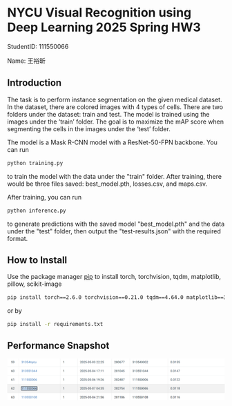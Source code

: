 # NYCU Visual Recognition using Deep Learning 2025 Spring HW3

StudentID: 111550066

Name: 王裕昕

## Introduction

The task is to perform instance segmentation on the given medical dataset. In the dataset, there are colored images with 4 types of cells. There are two folders under the dataset: train and test. The model is trained using the images under the ‘train’ folder. The goal is to maximize the mAP score when segmenting the cells in the images under the ‘test’ folder.  

The model is a Mask R-CNN model with a ResNet-50-FPN backbone. You can run 

```bash
python training.py
```
to train the model with the data under the "train" folder. After training, there would be three files saved: best_model.pth, losses.csv, and maps.csv.

After training, you can run
```bash
python inference.py
```
to generate predictions with the saved model "best_model.pth" and the data under the "test" folder, then output the "test-results.json" with the required format.

## How to Install
Use the package manager [pip](https://pip.pypa.io/en/stable/) to install torch, torchvision, tqdm, matplotlib, pillow, scikit-image
```bash
pip install torch==2.6.0 torchvision==0.21.0 tqdm==4.64.0 matplotlib==3.5.1 pillow==9.0.1 pycocotools==2.0.8 pandas==1.4.2 numpy==1.21.5 opencv-python==4.11.0.86 scikit-image==0.19.2
```
or by
```bash
pip install -r requirements.txt
```

## Performance Snapshot
![alt text](leaderboard_snapshot.png)
